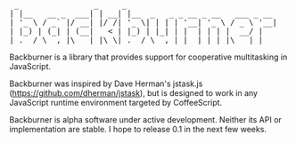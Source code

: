 <pre>
 _                _     _                                
| |__   __ _  ___| | __| |__  _   _ _ __ _ __   ___ _ __ 
| '_ \ / _` |/ __| |/ /| '_ \| | | | '__| '_ \ / _ \ '__|
| |_) | (_| | (__|   < | |_) | |_| | |  | | | |  __/ |   
|_.__/ \__,_|\___|_|\_\|_.__/ \__,_|_|  |_| |_|\___|_|   
</pre>

Backburner is a library that provides support for cooperative multitasking in JavaScript.

Backburner was inspired by Dave Herman's jstask.js (https://github.com/dherman/jstask),
but is designed to work in any JavaScript runtime environment targeted by CoffeeScript.

Backburner is alpha software under active development. Neither its API or implementation
are stable.  I hope to release 0.1 in the next few weeks.
